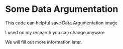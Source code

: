 # Some Data Argumentation

This code can helpful save Data Argumentation image


I used on my research you can change anyware

We will fill out more information later.
